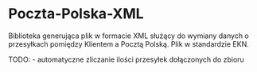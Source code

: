 Poczta-Polska-XML
=================

Biblioteka generująca plik w formacie XML służący do wymiany danych o przesyłkach pomiędzy Klientem a Pocztą Polską. Plik w standardzie EKN.

TODO:
    - automatyczne zliczanie ilości przesyłek dołączonych do zbioru